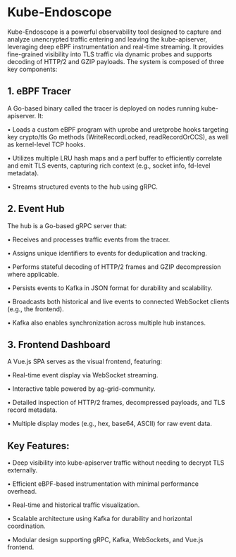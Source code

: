 # Kube-Endoscope

Kube-Endoscope is a powerful observability tool designed to capture and analyze unencrypted traffic entering and leaving the kube-apiserver, leveraging deep eBPF instrumentation and real-time streaming. It provides fine-grained visibility into TLS traffic via dynamic probes and supports decoding of HTTP/2 and GZIP payloads. The system is composed of three key components:

## 1. eBPF Tracer

A Go-based binary called the tracer is deployed on nodes running kube-apiserver. It:

• Loads a custom eBPF program with uprobe and uretprobe hooks targeting key crypto/tls Go methods (WriteRecordLocked, readRecordOrCCS), as well as kernel-level TCP hooks.

• Utilizes multiple LRU hash maps and a perf buffer to efficiently correlate and emit TLS events, capturing rich context (e.g., socket info, fd-level metadata).

• Streams structured events to the hub using gRPC.

## 2. Event Hub

The hub is a Go-based gRPC server that:

• Receives and processes traffic events from the tracer.

• Assigns unique identifiers to events for deduplication and tracking.

• Performs stateful decoding of HTTP/2 frames and GZIP decompression where applicable.

• Persists events to Kafka in JSON format for durability and scalability.

• Broadcasts both historical and live events to connected WebSocket clients (e.g., the frontend).

• Kafka also enables synchronization across multiple hub instances.

## 3. Frontend Dashboard

A Vue.js SPA serves as the visual frontend, featuring:

• Real-time event display via WebSocket streaming.

• Interactive table powered by ag-grid-community.

• Detailed inspection of HTTP/2 frames, decompressed payloads, and TLS record metadata.

• Multiple display modes (e.g., hex, base64, ASCII) for raw event data.

## Key Features:

• Deep visibility into kube-apiserver traffic without needing to decrypt TLS externally.

• Efficient eBPF-based instrumentation with minimal performance overhead.

• Real-time and historical traffic visualization.

• Scalable architecture using Kafka for durability and horizontal coordination.

• Modular design supporting gRPC, Kafka, WebSockets, and Vue.js frontend.
